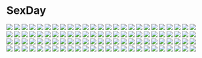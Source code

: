 # SexDay
![](https://konachan.com/image/305a9e9f60c3e82f0828b4bce38e3bcb/Konachan.com%20-%2056619%202girls%20animal_ears%20bell%20black_hair%20blue_eyes%20catgirl%20collar%20fang%20gloves%20pink_eyes%20pink_hair%20ribbons%20skyfish%20tail%20tsubasa_tamago.jpg)
![](https://konachan.com/image/baf82f217f696eb57919f34f7d684ad0/Konachan.com%20-%2053500%20aqua_eyes%20aqua_hair%20hatsune_miku%20long_hair%20sachiko%20thighhighs%20twintails%20vocaloid.jpg)
![](https://konachan.com/image/6acb80110a652509cd1fe511bc4ca63b/Konachan.com%20-%20202444%20okuto%20original.jpg)
![](https://konachan.com/image/4e76c8353ea81bdaeeb88b70aa13b1cf/Konachan.com%20-%20194568%20aqua_hair%20blonde_hair%20blush%20brown_hair%20food%20game_console%20group%20hat%20kotatsu%20long_hair%20male%20pantyhose%20skirt%20sleeping%20twintails%20undressing%20uniform.jpg)
![](https://konachan.com/image/68b398157e05d66c52e3316cc50f752d/Konachan.com%20-%2023411%20air%20kamio_misuzu%20wings.jpg)
![](https://konachan.com/jpeg/1cd6b651a9740b1bc7c0bf344164a50c/Konachan.com%20-%20236389%202girls%20black_hair%20blush%20bow%20nishikino_maki%20orein%20purple_eyes%20red_eyes%20red_hair%20school_uniform%20short_hair%20twintails%20valentine%20yazawa_nico.jpg)
![](https://konachan.com/image/9859afdccc6b742f3b8914925ff38b3f/Konachan.com%20-%20177960%20animal%20black_hair%20blush%20book%20brown_eyes%20dog%20kneehighs%20original%20pairan%20ponytail%20scarf%20skirt%20valentine%20wink.jpg)
![](https://konachan.com/image/c8779acd1206730dc67265da38cdd17c/Konachan.com%20-%20233008%20aqua_eyes%20bed%20blush%20breast_hold%20breasts%20gray_hair%20navel%20nipples%20nironiro%20no_bra%20nopan%20open_shirt%20penis%20pussy%20pussy_juice%20sex%20short_hair%20uncensored.jpg)
![](https://konachan.com/image/cae2af7e37989bbc0949362224b2bf13/Konachan.com%20-%2031777%20amagahara_inaho%20blonde_hair%20blue_eyes%20blush%20favorite%20game_cg%20happy_margaret%21%20kokonoka%20minahase_karin%20red_hair%20school_uniform.jpg)
![](https://konachan.com/jpeg/94739f1a24a4149ce9eba848a7dfed2d/Konachan.com%20-%20171171%20aqua_eyes%20aqua_hair%20bikini_top%20blush%20breasts%20choker%20cleavage%20hatsune_miku%20headphones%20lolitaii%20long_hair%20navel%20shorts%20thighhighs%20twintails%20vocaloid.jpg)
![](https://konachan.com/jpeg/4f42ad6493368a89010ebdcccb708ed5/Konachan.com%20-%20232152%20blush%20brown_eyes%20brown_hair%20building%20cherry_blossoms%20city%20dress%20flowers%20hat%20katou_megumi%20misaki_kurehito%20petals%20short_hair%20tree.jpg)
![](https://konachan.com/image/3ccb23e64811e0623aba80cd97c68744/Konachan.com%20-%20152485%20akaume%20breasts%20collar%20nipples%20nude%20original%20tagme%20yellow_eyes.jpg)
![](https://konachan.com/jpeg/010969a0a97a4f2897a3c3b89f983e72/Konachan.com%20-%20174676%20blonde_hair%20futaba_hisui%20game_cg%20long_hair%20nanase_meruchi%20panties%20rosebleu%20school_uniform%20see_through%20skirt%20skirt_lift%20underwear%20wet%20yellow_eyes.jpg)
![](https://konachan.com/jpeg/070ce2b31bf5b18131c2a13f7b649a24/Konachan.com%20-%20190326%20brown_eyes%20brown_hair%20flowers%20ib%20ib_%28ib%29%20long_hair%20rose%20yui0a.jpg)
![](https://konachan.com/jpeg/74bb891ab019f2078d208de0af74440c/Konachan.com%20-%20261967%20blush%20breasts%20brown_eyes%20censored%20cum%20game_cg%20long_hair%20nipples%20nude%20penis%20ponytail%20pussy%20red_hair%20sayori%20sex%20tears%20tentacle_games%20tropical_liquor.jpg)
![](https://konachan.com/image/310733feddbf22f711b38427daaec275/Konachan.com%20-%2061998%20policenauts.jpg)
![](https://konachan.com/image/85bb3118528a309b5b9008630b08ff4d/Konachan.com%20-%2040274%20breasts%20cleavage%20gloves%20kos-mos%20long_hair%20red_eyes%20space%20stars%20white_hair%20xenosaga.jpg)
![](https://konachan.com/image/f3bfe3c852a8e4f0e7a7ce2840a6994f/Konachan.com%20-%2027590%20asahina_mikuru%20chibi%20koizumi_itsuki%20kyon%20male%20nagato_yuki%20suzumiya_haruhi%20suzumiya_haruhi_no_yuutsu.jpg)
![](https://konachan.com/jpeg/ca70d64130d8ff6386995c5aecdfbfc6/Konachan.com%20-%20105818%20bakemonogatari%20blue_eyes%20blush%20breasts%20cleavage%20long_hair%20min_%28westsign2170%29%20no_bra%20panties%20purple_hair%20senjougahara_hitagi%20underwear%20vector.jpg)
![](https://konachan.com/image/78d8032347b69095a69261633d80f073/Konachan.com%20-%20124356%20animal%20bird%20blue_eyes%20blue_hair%20dress%20hatsune_miku%20long_hair%20mariwai_%28marireroy%29%20silhouette%20twintails%20vocaloid.jpg)
![](https://konachan.com/jpeg/f21239a1957e878c1a4ab2b80a9e562c/Konachan.com%20-%20100213%202girls%20akemi_homura%20animal_ears%20black_hair%20blush%20catgirl%20chibi%20food%20kaname_madoka%20kureha_goya%20pantyhose%20pink_hair%20tail%20taiyaki%20twintails%20white.jpg)
![](https://konachan.com/image/a7d4da3cc4ac83dc7cdf832ed5397c9a/Konachan.com%20-%20160783%20book%20dress%20hat%20mage%20magic%20patchouli_knowledge%20purple_eyes%20purple_hair%20touhou.jpg)
![](https://konachan.com/image/beaa261b222e7f6a93efb5dd2d821ace/Konachan.com%20-%2025427%20shakugan_no_shana%20shana%20sword%20weapon.jpg)
![](https://konachan.com/jpeg/e527e9ca5e0547b0cb714b0ad6022cdb/Konachan.com%20-%20256615%20aqua_eyes%20black_hair%20blue_eyes%20chain%20gloves%20gomibukurokarasu%20idolmaster%20idolmaster_cinderella_girls%20long_hair%20microphone%20shibuya_rin%20shorts.jpg)
![](https://konachan.com/image/9aa69808a0e7e64b941e35029a6e4867/Konachan.com%20-%20121907%20abyss%20bow%20braids%20canarinu%20choker%20eleuseus%20elyse%20elysion%20feathers%20flowers%20hortense%20lost-ko%20marchen%20mask%20piano%20ponytail%20tears%20twins%20violette%20water%20wings.jpg)
![](https://konachan.com/image/a31538a165ae919c3b9818ccc0dfcfac/Konachan.com%20-%2093895%202girls%20fang%20flandre_scarlet%20hat%20mount_whip%20remilia_scarlet%20touhou%20vampire%20wings.jpg)
![](https://konachan.com/image/6b5f14b97def307d0a1a6295b1d3d224/Konachan.com%20-%20116093%20blush%20breasts%20dress%20jpeg_artifacts%20purple_eyes%20purple_hair%20short_hair%20tagme.jpg)
![](https://konachan.com/jpeg/8996313d041fc817694bf4785807b074/Konachan.com%20-%2018746%20bra%20panties%20striped_panties%20tagme%20underwear.jpg)
![](https://konachan.com/image/79be4770d16a5f00f5a4a296274319f6/Konachan.com%20-%20283682%20breasts%20cameltoe%20condom%20fingering%20headdress%20neropaso%20nipples%20nurse%20original%20panties%20pantyhose%20purple_eyes%20purple_hair%20skintight%20spread_legs%20underwear.jpg)
![](https://konachan.com/image/99e49766e677cb434ab1a8853b1c6153/Konachan.com%20-%20173531%20anthropomorphism%20flippy%20happy_tree_friends%20male.jpg)
![](https://konachan.com/jpeg/1458c23bdddb442a8da384567c89ea63/Konachan.com%20-%20266360%20aqua_eyes%20breasts%20komeshiro_kasu%20navel%20nipples%20original%20panties%20short_hair%20striped_panties%20topless%20underwear%20white%20white_hair.jpg)
![](https://konachan.com/image/accc2937a9b52bd09049608af26f07fe/Konachan.com%20-%20213041%20close%20gun%20kawanakajima%20lisa_%28pso2%29%20phantasy_star%20phantasy_star_online%20phantasy_star_online_2%20red_eyes%20robot%20weapon.jpg)
![](https://konachan.com/jpeg/23d0a91d55a1bf717a94014cd1a5962b/Konachan.com%20-%20290595%20aqua_eyes%20barefoot%20blonde_hair%20bow%20coria%20dress%20fate_grand_order%20fate_%28series%29%20flowers%20forest%20grass%20hat%20loli%20long_hair%20rose%20teddy_bear%20tree%20water.jpg)
![](https://konachan.com/image/e3af20e8948516e98132a3b967fba6d1/Konachan.com%20-%2059270%20black_hair%20blush%20dress%20flowers%20goth-loli%20harukaze_setsuna%20lolita_fashion%20long_hair%20scan%20see_through%20tinkle.jpg)
![](https://konachan.com/jpeg/09a3c4fb680fa74669754f6f2f454cc3/Konachan.com%20-%2075817%20ayakura_juu%20green%20horo%20ookami_to_koushinryou.jpg)
![](https://konachan.com/jpeg/7714a3112a08904ab0b40b4b30da916e/Konachan.com%20-%20249576%20alicia_%28granblue_fantasy%29%20breasts%20cait%20gloves%20granblue_fantasy%20long_hair%20pointed_ears%20sleeping.jpg)
![](https://konachan.com/jpeg/dfcd9391ce8d617d6f8d1f546b77c5bc/Konachan.com%20-%20283493%20blush%20breasts%20brown_eyes%20cleavage%20close%20computer%20glasses%20gray_hair%20original%20pantyhose%20sashigo_shou%20short_hair%20suit.jpg)
![](https://konachan.com/image/747ec947debaaa9442018fec1674cce1/Konachan.com%20-%20142126%202girls%20animal_ears%20black_hair%20fan%20gray_hair%20hat%20red_eyes%20rei-ru%20shameimaru_aya%20short_hair%20sunset%20tail%20touhou%20tree%20wolfgirl%20yellow_eyes.jpg)
![](https://konachan.com/image/600f6090715a9a11956fa2c5d9a48d00/Konachan.com%20-%2081466%20ass%20blue%20breasts%20kakesu%20nipples%20panties%20tagme%20underwear.jpg)
![](https://konachan.com/jpeg/4395b558a8dc4e338bf8f198ea0763e2/Konachan.com%20-%20238279%20blush%20boots%20breasts%20gloves%20green_eyes%20grendizer%20hat%20headdress%20long_hair%20nipples%20no_bra%20nopan%20pubic_hair%20pussy%20skirt%20spread_legs%20thighhighs%20uncensored.jpg)
![](https://konachan.com/jpeg/323c6ce4621e72dbea8df60a70da5541/Konachan.com%20-%20279676%20animal_ears%20aritsuno%20bed%20breasts%20bunny_ears%20cameltoe%20honkai_impact%20long_hair%20navel%20no_bra%20panties%20pink_eyes%20pink_hair%20topless%20underwear.jpg)
![](https://konachan.com/jpeg/1d583fb34aa884c08c5c7c47ae2174fa/Konachan.com%20-%2056332%20bakemonogatari%20monogatari_%28series%29%20polychromatic%20vector.jpg)
![](https://konachan.com/image/7285e0b12d29303419255d320960017a/Konachan.com%20-%20192496%20bakemonogatari%20blonde_hair%20breasts%20brown_eyes%20cleavage%20elbow_gloves%20gloves%20long_hair%20monogatari_%28series%29%20oshino_shinobu%20peroperoshinobu%20tiara.jpg)
![](https://konachan.com/image/d24b2fe1e438eb5f438574b61b5ac339/Konachan.com%20-%2067503%20barefoot%20beach%20clouds%20miyamori%20short_hair%20skirt%20sky%20umi_monogatari%20watermark.jpg)
![](https://konachan.com/jpeg/9d1f141e376f7d711fdfad757f93f8e2/Konachan.com%20-%20141303%20apple%20blonde_hair%20flandre_scarlet%20food%20fruit%20hat%20orange_eyes%20touhou%20tsurukame%20vampire%20white%20wings.jpg)
![](https://konachan.com/jpeg/1231722c6eb773731f6001a59f526986/Konachan.com%20-%2094208%20akiyama_mio%20headband%20hirasawa_yui%20k-on%21%20kotobuki_tsumugi%20nakano_azusa%20scarf%20school_uniform%20tainaka_ritsu.jpg)
![](https://konachan.com/jpeg/d23958d08d9384bd5541f5980619b82c/Konachan.com%20-%20194361%20blue_hair%20blush%20dengeki_hime%20haruka_kanata%20izumi_shizuku%20logo%20long_hair%20panties%20panty_pull%20skirt%20skirt_lift%20sorahane%20underwear%20yellow_eyes.jpg)
![](https://konachan.com/image/e13166bf6bb6096f40bf12d9e10e8a9d/Konachan.com%20-%20156347%20blonde_hair%20blue_eyes%20kagamine_len%20kagamine_rin%20male%20mayumelo%20night%20short_hair%20sky%20stars%20vocaloid%20wedding%20wedding_attire.jpg)
![](https://konachan.com/image/4b0a6414883b4e68d87a26f90689afa4/Konachan.com%20-%20279166%20blush%20breasts%20cameltoe%20cleavage%20cropped%20gradient%20gray_hair%20green_eyes%20hat%20long_hair%20panties%20skirt%20sobmarine%20spread_legs%20thighhighs%20underwear.jpg)
![](https://konachan.com/image/0b4e9b9f5790d48ee8befd4c471f295b/Konachan.com%20-%20248999%20animal%20aqua_eyes%20armor%20bird%20gray_hair%20gun%20hat%20long_hair%20original%20pixiv_fantasia%20sword%20weapon%20yuushouku.jpg)
![](https://konachan.com/image/a05054ff132ebb7c27db7fae9755b5c9/Konachan.com%20-%205428%20group%20kaiou_michiru%20meiou_setsuna%20sailor_moon%20sailor_neptune%20sailor_pluto%20sailor_saturn%20sailor_uranus%20tenou_haruka%20tomoe_hotaru%20watermark.jpg)
![](https://konachan.com/jpeg/94bb0b479a9827cd8852481f97e03997/Konachan.com%20-%20194699%20anthropomorphism%20blue_eyes%20close%20hat%20hibiki_%28kancolle%29%20kantai_collection%20kiyomin%20school_uniform%20verniy_%28kancolle%29%20white_hair.jpg)
![](https://konachan.com/image/4ec85f4ae6450007ed4583989495de7d/Konachan.com%20-%20212849%20alice_margatroid%20blonde_hair%20headband%20ra-bit%20reflection%20ribbons%20short_hair%20touhou.jpg)
![](https://konachan.com/image/d786cb7178542acc491ec78e3dcc5858/Konachan.com%20-%20108559%202girls%20anal%20anus%20ass%20black_eyes%20black_hair%20blush%20breasts%20brown_eyes%20brown_hair%20censored%20dildo%20long_hair%20navel%20nipples%20nude%20pussy%20short_hair%20socks%20yuri.jpg)
![](https://konachan.com/image/0b18593aaf514a6b1cef5c95f36327b4/Konachan.com%20-%20171021%20aqua_eyes%20black_hair%20blood%20close%20kill_la_kill%20matoi_ryuuko%20red_hair%20short_hair%20sword%20weapon%20yuu-rin.jpg)
![](https://konachan.com/jpeg/c98d1ba99953fb787116810ca42d529d/Konachan.com%20-%20210448%20ensemble_%28company%29%20game_cg%20hiiragi_mio%20kimishima_ao%20koi_suru_kimochi_no_kasanekata%20pink_eyes%20school_uniform%20thighhighs%20twintails%20wink.jpg)
![](https://konachan.com/image/62e985e8a3039b16c170240a49fa1ccb/Konachan.com%20-%2042880%20higurashi_no_naku_koro_ni%20ryuuguu_rena.jpg)
![](https://konachan.com/jpeg/ce3559dfc18708ecadfa6f2173d6c29e/Konachan.com%20-%20252045%20aqua_eyes%20armor%20blonde_hair%20boots%20fate_grand_order%20fate_%28series%29%20headdress%20jeanne_d%27arc_%28fate%29%20long_hair%20mashiro_aa%20petals%20sword%20thighhighs%20weapon.jpg)
![](https://konachan.com/image/bf4c712c9920ddda1996a3d5beccc612/Konachan.com%20-%20123517%20mechagirl%20nanatsuki_sousuke%20original%20thighhighs.jpg)
![](https://konachan.com/image/dafa0015d3961567a8d26391ef7b63bf/Konachan.com%20-%20111300%20aqua_eyes%20blonde_hair%20dress%20kagamine_len%20kagamine_rin%20male%20tachibana_tomoe_%28artist%29%20vocaloid.jpg)
![](https://konachan.com/image/1a4ec7e569bfc59efa00fdbdb2a3c75b/Konachan.com%20-%20213171%20blue%20blue_hair%20cape%20clouds%20erza_scarlet%20fairy_tail%20hug%20jellal_fernandes%20male%20moon%20natuchobi%20red_hair%20ruins%20short_hair%20skirt%20sky%20stars.jpg)
![](https://konachan.com/jpeg/c5bd7b8e6884be3c19063626427f54e9/Konachan.com%20-%20234070%20black_hair%20brown_eyes%20clouds%20dress%20mifuru%20petals%20ribbons%20shameimaru_aya%20short_hair%20sky%20touhou%20wings.jpg)
![](https://konachan.com/image/4eb63d628ce6de5d23421d16801a8c28/Konachan.com%20-%20201858%20brown_hair%20fan%20japanese_clothes%20koizumi_hanayo%20love_live%21_school_idol_project%20purple_eyes%20short_hair%20tagme_%28artist%29.jpg)
![](https://konachan.com/jpeg/ee504be3717f5f6067fb839982cd1973/Konachan.com%20-%20255870%202girls%20bell%20blush%20bow%20breasts%20catgirl%20green_eyes%20headdress%20long_hair%20maid%20nekopara%20nipples%20no_bra%20sayori%20thighhighs%20twintails%20watermark%20wristwear.jpg)
![](https://konachan.com/image/6dda6c638c2c55ad301d0ca072a145c8/Konachan.com%20-%2099310%20barefoot%20flowers%20meiko%20petals%20vocaloid.jpg)
![](https://konachan.com/jpeg/96d3bfc2f650e2a0e8112e789327a69f/Konachan.com%20-%20162332%20blush%20breasts%20brown_hair%20cabbit%20censored%20game_cg%20green_eyes%20kimi_e_okuru_sora_no_hana%20navel%20nipples%20nishizono_kanna%20nude%20penis%20pussy%20sex%20wet%20yukie.jpg)
![](https://konachan.com/image/d8d5dbb5872a45e8c02706e961a414a2/Konachan.com%20-%20285988%20aliasing%20animal%20blush%20building%20cape%20dress%20drink%20flowers%20group%20hat%20leaves%20long_hair%20necklace%20pantyhose%20phone%20red_eyes%20rose%20rosuuri%20tiara%20watermark.jpg)
![](https://konachan.com/image/f56b094a2bc51070b88ee7c2b49f140e/Konachan.com%20-%2033250%20japanese_clothes%20kimono%20tagme.jpg)
![](https://konachan.com/image/c813f117673a94de2ef122c9ba2c8604/Konachan.com%20-%2073602%20apron%20aqua_eyes%20aqua_hair%20breasts%20censored%20hatsune_miku%20kaito%20long_hair%20male%20panties%20penis%20sex%20sideboob%20striped_panties%20twintails%20underwear%20vocaloid.jpg)
![](https://konachan.com/image/c971864dadce2fcdb354ee2cce17caa5/Konachan.com%20-%2042124%20blue_hair%20catgirl%20chen%20doll%20dress%20foxgirl%20gray_hair%20hat%20maid%20miko%20myon%20pink_eyes%20pink_hair%20red_hair%20ribbons%20tail%20touhou%20vampire%20white%20wings%20witch.jpg)
![](https://konachan.com/jpeg/0d0691db6d223d381b34e7de92935a1e/Konachan.com%20-%2042971%20fujiwara_warawara%20haruka_ni_aogi_uruwashi_no%20long_hair%20nire_sumika%20panties%20petals%20pink_hair%20red_eyes%20ribbons%20thighhighs%20underwear.jpg)
![](https://konachan.com/image/e266e88732b6aff781daad6f7d419b5f/Konachan.com%20-%2029618%20canvas2_niji_iro_no_sketch%20nanao_naru%20tagme.jpg)
![](https://konachan.com/jpeg/89851118ebc07804c026b72d32dbcfb7/Konachan.com%20-%20173996%20black_hair%20breast_grab%20breast_hold%20breasts%20brown_eyes%20brown_hair%20fault%20nipples%20penis%20pussy%20saeki_ai%20sex%20spread_legs%20taka_tony%20uncensored.jpg)
![](https://konachan.com/image/0894b65f9994996e63ac40ec85a3c5c3/Konachan.com%20-%20122404%20blush%20breasts%20kazakura%20long_hair%20nipples%20nude%20original%20tears.jpg)
![](https://konachan.com/image/48b255f8cf9a493cadde50eaf56fe0fc/Konachan.com%20-%2098616%20headphones%20mameshiba%20megurine_luka%20pink_hair%20underboob%20vocaloid.jpg)
![](https://konachan.com/jpeg/f0f00635a28a1a7a8d346615ccd9969a/Konachan.com%20-%20154119%20blue_eyes%20gloves%20original%20purple_hair%20shinsou_midna%20shorts%20thighhighs.jpg)
![](https://konachan.com/jpeg/28018bce1732038d23e673382ee60b86/Konachan.com%20-%20194321%20breasts%20muto%20nipples%20original%20panties%20pussy%20skirt%20skirt_lift%20third-party_edit%20uncensored%20underwear%20white.jpg)
![](https://konachan.com/image/4fe7d1e8b35261ce8d89ff97233a051f/Konachan.com%20-%20247404%20blue_eyes%20blush%20bow%20breasts%20clouds%20ichi_rin%20nipple_slip%20original%20purple_hair%20short_hair%20skirt%20sky%20thighhighs%20water.jpg)
![](https://konachan.com/image/efe09df24686f1537a1b9dcafe18982d/Konachan.com%20-%2011888%20elwing%20pointed_ears%20shining_tears%20taka_tony.jpg)
![](https://konachan.com/jpeg/c88b37ab78bb729b1a893fcadbe3eb21/Konachan.com%20-%20273021%20blush%20breasts%20brown_hair%20cameltoe%20cleavage%20dress%20gray%20long_hair%20original%20panties%20purple_eyes%20ryokucha_michi%20spread_legs%20thighhighs%20tiara%20underwear.jpg)
![](https://konachan.com/jpeg/6a34258217f2f1ecab8f2e90d7ff5f7e/Konachan.com%20-%20253141%20alcot%20angel%20brown_hair%20clouds%20coffee_cat%20dress%20elbow_gloves%20feathers%20game_cg%20gloves%20mutou_kurihito%20night%20nishina_touka%20short_hair%20sky%20twintails%20wings.jpg)
![](https://konachan.com/jpeg/4a2c4352b91ac247ce44267314592740/Konachan.com%20-%20220313%20close%20honey%20momo_velia_deviluke%20to_love_ru%20to_love_ru_darkness%20yabuki_kentarou.jpg)
![](https://konachan.com/image/4a172ef0d462444e5412478b8c7d45f3/Konachan.com%20-%2014671%20tagme.jpg)
![](https://konachan.com/image/b8f3ddc8ba5ebd3a8d0edaf9b17efd14/Konachan.com%20-%2079744%20book%20brown_hair%20dress%20fire%20hat%20long_hair%20mage%20magic%20patchouli_knowledge%20purple_eyes%20ribbons%20shun_gatarou%20touhou.jpg)
![](https://konachan.com/jpeg/2dbe80a13ba8b698ceab83de9d5a8926/Konachan.com%20-%2090613%20aki_minoriko%20aki_shizuha%20food%20hat%20kei_%28pixiv%29%20letty_whiterock%20tears%20touhou.jpg)
![](https://konachan.com/image/e64b5fec4fbb940d72379b1f68f64c0e/Konachan.com%20-%2092183%20black_hair%20blue_eyes%20calendar%20long_hair%20ponytail%20sakura_no_sora_to_kimi_no_koto%20school_uniform%20setouchi_nagisa%20tsukinon.jpg)
![](https://konachan.com/image/1469b931b01c79ac66b2d2963a2a34c5/Konachan.com%20-%2078640%20hatsune_miku%20metal_gear_solid%3A_peace_walker%20naked_snake%20tigrex%20twintails%20vocaloid%20weapon.jpg)
![](https://konachan.com/jpeg/2b839388356ccd3ebff5cfe016a3dc02/Konachan.com%20-%20245786%20breasts%20brown_eyes%20brown_hair%20hewsack%20naked_shirt%20navel%20nipples%20no_bra%20nopan%20open_shirt%20penis%20ponytail%20pubic_hair%20sex%20short_hair%20uncensored.jpg)
![](https://konachan.com/image/f374b71f1e02b0a6cd2086b2495b8754/Konachan.com%20-%2086421%20anbe_masahiro%20blue%20blue_eyes%20blue_hair%20ikamusume%20loli%20shinryaku%21_ikamusume%20underwater%20water.jpg)
![](https://konachan.com/jpeg/dd33fbf1e952fa60ee5e33414b6deb94/Konachan.com%20-%2039426%20sekirei%20transparent%20tsukiumi%20vector.jpg)
![](https://konachan.com/image/720d599d02905fb74786dd726d652682/Konachan.com%20-%20121463%20mononobe_no_futo%20touhou%20toyosatomimi_no_miko%20yetworldview_kaze.jpg)
![](https://konachan.com/image/8a1d013dea9d6e5879153694cb3208e5/Konachan.com%20-%20223085%20itou_noiji%20nagato_yuki%20school_uniform%20suzumiya_haruhi_no_yuutsu.jpg)
![](https://konachan.com/jpeg/fde327450f891b472ab8e8fb20c6fd4c/Konachan.com%20-%20220750%20akuma_no_memochou%3A_chicken-kun_haikyuu_shoujo_to_yume_wo_miru%20game_cg%20hatachi%20tagme_%28character%29.jpg)
![](https://konachan.com/jpeg/08ce4bfa25861f36a7e6fe4e85e303a2/Konachan.com%20-%206554%20clouds%20hat%20red_eyes%20shinkai_makoto%20sky%20tsukishiro_hikari%20wind%3A_a_breath_of_heart.jpg)
![](https://konachan.com/image/f922c6030fc19f9e9606ee932d11528b/Konachan.com%20-%2047522%20auer%20bunnygirl%20headphones%20reisen_udongein_inaba%20touhou.jpg)
![](https://konachan.com/image/7a03522cec7bb2fd71ea7490dddcc265/Konachan.com%20-%20167158%20atelier_ayesha%20ayesha_altugle%20blonde_hair%20brown_eyes%20brown_hair%20dress%20flowers%20game_cg%20harry_olson%20hat%20long_hair%20ribbons%20short_hair%20tie%20yellow_eyes.jpg)
![](https://konachan.com/jpeg/967b187c9ff60729db8185734acf00cb/Konachan.com%20-%20232966%20blush%20breasts%20censored%20cum%20game_cg%20garter_belt%20long_hair%20navel%20nipples%20no_bra%20pink_hair%20purple_eyes%20ribbons%20sayori%20smile%20spread_legs%20tail%20wings.jpg)
![](https://konachan.com/jpeg/3e57042d299b977bcf3d0ea38378230a/Konachan.com%20-%2019886%20bra%20kannazuki_no_miko%20kurusugawa_himeko%20long_hair%20panties%20underwear.jpg)
![](https://konachan.com/image/076062adbf3305be9a159033067861ee/Konachan.com%20-%20164984%202girls%20bel_%28pokemon%29%20blush%20breasts%20hat%20mei_%28pokemon%29%20nude%20pokemon%20pussy%20pussy_juice%20ririko_%28zhuoyandesailaer%29%20tribadism%20yuri.jpg)
![](https://konachan.com/jpeg/98c671923448849ebde3c624700222f3/Konachan.com%20-%20299543%20anthropomorphism%20azur_lane%20chinese_clothes%20chinese_dress%20denchu_%28kazudentyu%29%20flowers%20gloves%20no_bra%20short_hair%20sirius_%28azur_lane%29.jpg)
